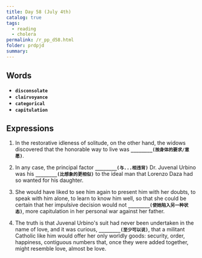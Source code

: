 ```yaml
---
title: Day 58 (July 4th)
catalog: true
tags: 
  - reading
  - cholera
permalink: /r_pp_d58.html
folder: prdpjd
summary: 
---
```


## Words

-   <b data-toggle="tooltip" data-original-title="{{site.data.glossary.disconsolate}}">`disconsolate`</b>
-   <b data-toggle="tooltip" data-original-title="{{site.data.glossary.clairvoyance}}">`clairvoyance`</b>
-   <b data-toggle="tooltip" data-original-title="{{site.data.glossary.categorical}}">`categorical`</b>
-   <b data-toggle="tooltip" data-original-title="{{site.data.glossary.capitulation}}">`capitulation`</b>


## Expressions

1.  In the restorative idleness of solitude, on the other hand, the widows discovered that the honorable way to live was <b data-toggle="tooltip" data-original-title="{{site.data.answers.58_a}}">`________(按身体的要求/意愿)`</b>.

2.  In any case, the principal factor <b data-toggle="tooltip" data-original-title="{{site.data.answers.58_b}}">`________(与...相违背)`</b> Dr. Juvenal Urbino was his <b data-toggle="tooltip" data-original-title="{{site.data.answers.58_b2}}">`________(比想象的更相似)`</b> to the ideal man that Lorenzo Daza had so wanted for his daughter.

3.  She would have liked to see him again to present him with her doubts, to speak with him alone, to learn to know him well, so that she could be certain that her impulsive decision would not <b data-toggle="tooltip" data-original-title="{{site.data.answers.58_c}}">`________(使她陷入另一种状态)`</b>, more capitulation in her personal war against her father.

4.  The truth is that Juvenal Urbino's suit had never been undertaken in the name of love, and it was curious, <b data-toggle="tooltip" data-original-title="{{site.data.answers.58_d}}">`________(至少可以说)`</b>, that a militant Catholic like him would offer her only worldly goods: security, order, happiness, contiguous numbers that, once they were added together, might resemble love, almost be love.